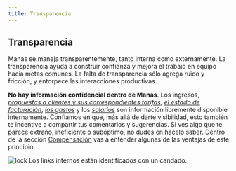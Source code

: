 ```yaml
---
title: Transparencia
---
```

## Transparencia

Manas se maneja transparentemente, tanto interna como externamente. La transparencia ayuda a construir confianza y mejora el trabajo en equipo hacia metas comunes. La falta de transparencia sólo agrega ruido y fricción, y entorpece las interacciones productivas.

**No hay información confidencial dentro de Manas**. Los ingresos, *[propuestas a clientes y sus correspondientes tarifas](https://airtable.com/shrmk5USVBmDpmye7/tblaUdWUmtTRKdRjv)*, *[el estado de facturación](https://airtable.com/shrZYI8xl50aAEryL/tblWsi5bIMlDkIv2I)*, *[los gastos](https://citta.manas.com.ar/expenses/proposals)* y los *[salarios](https://airtable.com/shrfCc1XpvedEPQZj/tblvKxEOnqPHmTIUt)* son información libremente disponible internamente. Confiamos en que, más allá de darte visibilidad, esto también te incentive a compartir tus comentarios y sugerencias. Si ves algo que te parece extraño, ineficiente o  subóptimo, no dudes en hacelo saber. Dentro de la sección [Compensación](../11-compensation/0-compensation.md) vas a entender algunas de las ventajas de este principio.

<div class="disclaimer">
    <img src="icons/lock.svg" alt="lock">
    <span>Los links internos están identificados con un candado.</span>
</div>
